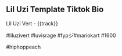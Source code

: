 ## Lil Uzi Template Tiktok Bio

Lil Uzi Vert - {{track}}

#liluzivert #luvisrage #fypシ゚#mariokart #1600

#hiphoppeach
